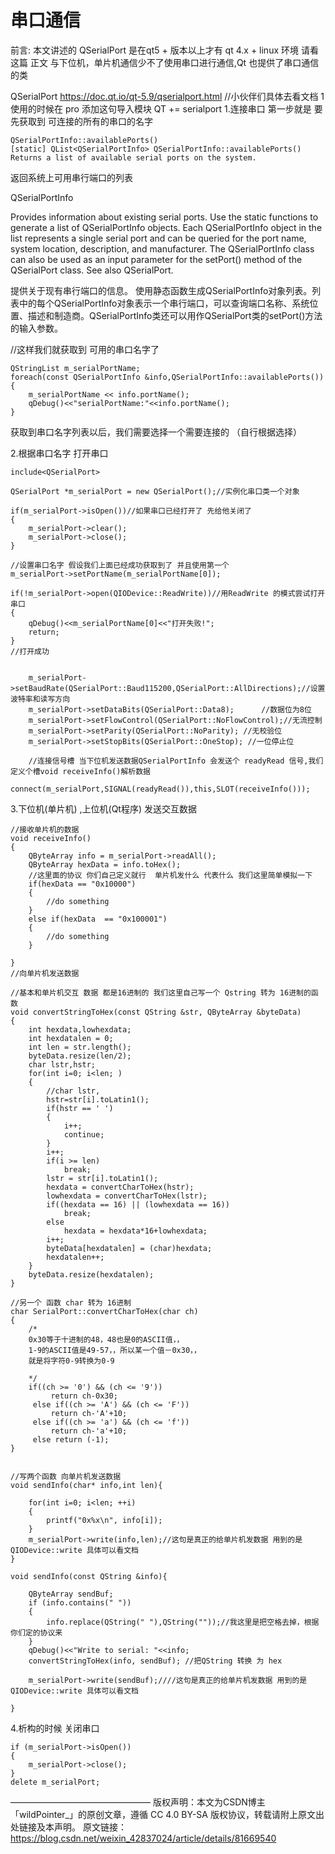 # 串口通信

前言:
本文讲述的 QSerialPort 是在qt5 + 版本以上才有
qt 4.x + linux 环境 请看这篇
正文
与下位机，单片机通信少不了使用串口进行通信,Qt 也提供了串口通信的类

QSerialPort
https://doc.qt.io/qt-5.9/qserialport.html //小伙伴们具体去看文档
1
使用的时候在 pro 添加这句导入模块 QT += serialport
1.连接串口 第一步就是 要先获取到 可连接的所有的串口的名字

```
QSerialPortInfo::availablePorts()
[static] QList<QSerialPortInfo> QSerialPortInfo::availablePorts()
Returns a list of available serial ports on the system.
```




返回系统上可用串行端口的列表


QSerialPortInfo

Provides information about existing serial ports.
Use the static functions to generate a list of QSerialPortInfo objects. Each QSerialPortInfo object in the list represents a single serial port and can be queried for the port name, system location, description, and manufacturer. The QSerialPortInfo class can also be used as an input parameter for the setPort() method of the QSerialPort class.
See also QSerialPort.

提供关于现有串行端口的信息。
使用静态函数生成QSerialPortInfo对象列表。列表中的每个QSerialPortInfo对象表示一个串行端口，可以查询端口名称、系统位置、描述和制造商。QSerialPortInfo类还可以用作QSerialPort类的setPort()方法的输入参数。


//这样我们就获取到 可用的串口名字了

```
QStringList m_serialPortName;
foreach(const QSerialPortInfo &info,QSerialPortInfo::availablePorts())
{
	m_serialPortName << info.portName();
	qDebug()<<"serialPortName:"<<info.portName();
}
```



获取到串口名字列表以后，我们需要选择一个需要连接的 （自行根据选择）

2.根据串口名字 打开串口

```
include<QSerialPort>

QSerialPort *m_serialPort = new QSerialPort();//实例化串口类一个对象

if(m_serialPort->isOpen())//如果串口已经打开了 先给他关闭了
{
	m_serialPort->clear();
	m_serialPort->close();
}

//设置串口名字 假设我们上面已经成功获取到了 并且使用第一个
m_serialPort->setPortName(m_serialPortName[0]);

if(!m_serialPort->open(QIODevice::ReadWrite))//用ReadWrite 的模式尝试打开串口
{
	qDebug()<<m_serialPortName[0]<<"打开失败!";
	return;
}
//打开成功
	

    m_serialPort->setBaudRate(QSerialPort::Baud115200,QSerialPort::AllDirections);//设置波特率和读写方向
    m_serialPort->setDataBits(QSerialPort::Data8);		//数据位为8位
    m_serialPort->setFlowControl(QSerialPort::NoFlowControl);//无流控制
    m_serialPort->setParity(QSerialPort::NoParity);	//无校验位
    m_serialPort->setStopBits(QSerialPort::OneStop); //一位停止位
    
    //连接信号槽 当下位机发送数据QSerialPortInfo 会发送个 readyRead 信号,我们定义个槽void receiveInfo()解析数据
    connect(m_serialPort,SIGNAL(readyRead()),this,SLOT(receiveInfo()));

```


3.下位机(单片机) ,上位机(Qt程序) 发送交互数据

	//接收单片机的数据
	void receiveInfo()
	{
		QByteArray info = m_serialPort->readAll();
		QByteArray hexData = info.toHex();
		//这里面的协议 你们自己定义就行  单片机发什么 代表什么 我们这里简单模拟一下
		if(hexData == "0x10000")
		{
			//do something
		}
		else if(hexData  == "0x100001")	
		{
			//do something
		}
		
	}
	//向单片机发送数据
	
	//基本和单片机交互 数据 都是16进制的 我们这里自己写一个 Qstring 转为 16进制的函数	
	void convertStringToHex(const QString &str, QByteArray &byteData)
	{
		int hexdata,lowhexdata;
	    int hexdatalen = 0;
	    int len = str.length();
	    byteData.resize(len/2);
	    char lstr,hstr;
	    for(int i=0; i<len; )
	    {
	        //char lstr,
	        hstr=str[i].toLatin1();
	        if(hstr == ' ')
	        {
	            i++;
	            continue;
	        }
	        i++;
	        if(i >= len)
	            break;
	        lstr = str[i].toLatin1();
	        hexdata = convertCharToHex(hstr);
	        lowhexdata = convertCharToHex(lstr);
	        if((hexdata == 16) || (lowhexdata == 16))
	            break;
	        else
	            hexdata = hexdata*16+lowhexdata;
	        i++;
	        byteData[hexdatalen] = (char)hexdata;
	        hexdatalen++;
	    }
	    byteData.resize(hexdatalen);
	}
	
	//另一个 函数 char 转为 16进制
	char SerialPort::convertCharToHex(char ch)
	{
	    /*
	    0x30等于十进制的48，48也是0的ASCII值，，
	    1-9的ASCII值是49-57，，所以某一个值－0x30，，
	    就是将字符0-9转换为0-9
	
	    */
	    if((ch >= '0') && (ch <= '9'))
	         return ch-0x30;
	     else if((ch >= 'A') && (ch <= 'F'))
	         return ch-'A'+10;
	     else if((ch >= 'a') && (ch <= 'f'))
	         return ch-'a'+10;
	     else return (-1);
	}


	//写两个函数 向单片机发送数据 
	void sendInfo(char* info,int len){
	
		for(int i=0; i<len; ++i)
	    {
	        printf("0x%x\n", info[i]);
	    }
	    m_serialPort->write(info,len);//这句是真正的给单片机发数据 用到的是QIODevice::write 具体可以看文档 
	}
	
	void sendInfo(const QString &info){
	
		QByteArray sendBuf;
	    if (info.contains(" "))
	    {
	        info.replace(QString(" "),QString(""));//我这里是把空格去掉，根据你们定的协议来
	    }
	    qDebug()<<"Write to serial: "<<info;
	    convertStringToHex(info, sendBuf); //把QString 转换 为 hex 
	    
	    m_serialPort->write(sendBuf);////这句是真正的给单片机发数据 用到的是QIODevice::write 具体可以看文档
	
	}

4.析构的时候 关闭串口

    if (m_serialPort->isOpen())
    {
        m_serialPort->close();
    }
    delete m_serialPort;
————————————————
版权声明：本文为CSDN博主「wildPointer_」的原创文章，遵循 CC 4.0 BY-SA 版权协议，转载请附上原文出处链接及本声明。
原文链接：https://blog.csdn.net/weixin_42837024/article/details/81669540